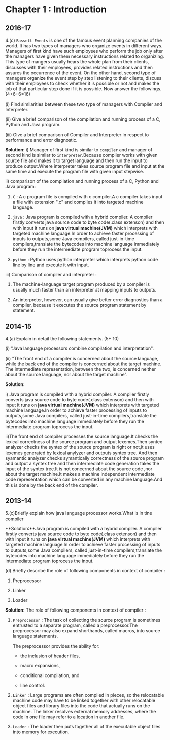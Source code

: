 # Chapter 1 : Introduction

## 2016-17

4.(c) ``Bassett Events`` is one of the famous event planning companies of the world. It has
two types of managers who organize events in different ways. Managers of first kind
have such employees who perform the job only after the managers have given them
necessary instructions related to organizing. This type of mangers usually hears the
whole plan from their clients, discusses with their employees, provides related
instructions and then assures the occurrence of the event. On the other hand, second
type of managers organize the event step by step listening to their clients, discuss with
their employees to check whether it is possible or not and makes the job of that
particular step done if it is possible. Now answer the followings. (4+6+6=16)

(i) Find similarities between these two type of managers with Complier and
Interpreter.

(ii) Give a brief comparison of the compilation and running process of a C,
Python and Java program.

(iii) Give a brief comparison of Compiler and Interpreter in respect to
performance and error diagnostic.

**Solution:**
i) Manager of first kind is similar to ``compiler`` and manager of second kind is similar to ``interpreter``.Because compiler works with given source file and makes it to target language and then run the input to produce output.Where interpreter takes source program file and input at the same time and execute the program file with given input stepwise.

ii) comparison of the compilation and running process of a C,
Python and Java program:

1. ``C`` : A c program file is compiled with c compiler.A c compiler takes input a file with extension ".c" and compiles it into targeted machine language.

2. ``java`` : Java program is compiled with a hybrid compiler. A compiler firstly converts java source code to byte code(.class extenson) and then with input it runs on **java virtual machine(JVM)** which interprets with targeted machine language.In order to achieve faster processing of inputs to outputs,some Java compilers, called just-in-time compilers,translate the bytecodes into machine language immediately before they run the intermediate program toprocess the input.

3. ``python`` : Python uses python interpreter which interprets python code line by line and execute it with input.

iii) Comparison of compiler and interpreter :

1. The machine-language target program produced by a compiler is usually much faster than an interpreter at mapping inputs to outputs.

2. An interpreter, however, can usually give better error diagnostics than a compiler, because it executes the source program statement by statement.

## 2014-15

4.(a) Explain in detail the following statements. (5+ 10)

(i) "Java language processors combine compilation and interpretation".

(ii) "The front end of a compiler is concerned about the source language, while the
back end of the compiler is concerned about the target machine. The intermediate
representation, between the two, is concerned neither about the source language, nor
about the target machine".

**Solution:**

 i) Java program is compiled with a hybrid compiler. A compiler firstly converts java source code to byte code(.class extenson) and then with input it runs on **java virtual machine(JVM)** which interprets with targeted machine language.In order to achieve faster processing of inputs to outputs,some Java compilers, called just-in-time compilers,translate the bytecodes into machine language immediately before they run the intermediate program toprocess the input.

 ii)The front end of compiler processes the source language.It checks the lexical correctness of the source program and output lexemes.Then syntex analyzer checks the syntex of the source program is right or not,it uses lexemes generated by lexical anylyzer and outputs syntex tree. And then syamantic analyzer checks symantically correctness of the source program and output a syntex tree and then intermediate code generation takes the input of the syntex tree.It is not concerned about the source code ,nor about the target machine.It makes a machine independent intermediate code representation which can be converted in any machine language.And this is done by the back end of the compiler.

## 2013-14

5.(c)Briefly explain how java language processor works.What is in tine compiler

**Solution:**Java program is compiled with a hybrid compiler. A compiler firstly converts java source code to byte code(.class extenson) and then with input it runs on **java virtual machine(JVM)** which interprets with targeted machine language.In order to achieve faster processing of inputs to outputs,some Java compilers, called just-in-time compilers,translate the bytecodes into machine language immediately before they run the intermediate program toprocess the input.

(d) Briefly describe the role of following components in context of compiler :

1. Preprocessor

2. Linker

3. Loader

**Solution:** The role of following components in context of compiler :

1. ``Preprocessor`` : The task of collecting the source program is sometimes entrusted to a separate program, called a preprocessor.The preprocessor may also expand shorthands, called macros, into source language statements.

    The preprocessor provides the ability for:

    * the inclusion of header files,

    * macro expansions,

    * conditional compilation, and

    * line control.

2. ``Linker`` : Large programs are often compiled in pieces, so the relocatable machine code may have to be linked together with other relocatable object files and library files into the code that actually runs on the machine. The linker resolves external memory addresses, where the code in one file may refer to a location in another file.

3. ``Loader`` : The loader then puts together all of the executable object files into memory for execution.

